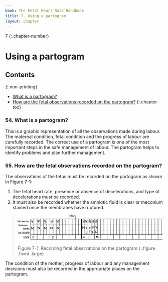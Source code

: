 ```yaml
---
book: The Fetal Heart Rate Handbook
title: 7. Using a partogram
layout: chapter
---
```


7
{:.chapter-number}

# Using a partogram

## Contents
{:.non-printing}

*   [What is a partogram?](#what-is-a-partogram?)
*   [How are the fetal observations recorded on the partogram?](#how-are-the-fetal-observations-recorded-on-the-partogram?)
{:.chapter-toc}

### 54. What is a partogram? 

This is a graphic representation of all the observations made during labour. The maternal condition, fetal condition and the progress of labour are carefully recorded. The correct use of a partogram is one of the most important steps in the safe management of labour. The partogram helps to identify problems and plan further management. 

### 55. How are the fetal observations recorded on the partogram? 

The observations of the fetus must be recorded on the partogram as shown in Figure 7-1: 

1. The fetal heart rate, presence or absence of decelerations, and type of decelerations must be recorded.
2. It must also be recorded whether the amniotic fluid is clear or meconium stained once the membranes have ruptured.

> ![Figure 7-1: Recording fetal observations on the partogram](images/7-1.jpg)
> 
> Figure 7-1: Recording fetal observations on the partogram
{:.figure .fixed .large}

The condition of the mother, progress of labour and any management decisions must also be recorded in the appropriate places on the partogram.